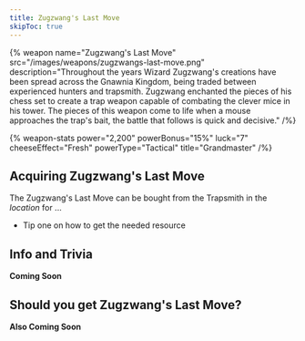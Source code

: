 ```yaml
---
title: Zugzwang's Last Move
skipToc: true
---
```


{% weapon
 name="Zugzwang's Last Move"
 src="/images/weapons/zugzwangs-last-move.png"
 description="Throughout the years Wizard Zugzwang's creations have been spread across the Gnawnia Kingdom, being traded between experienced hunters and trapsmith. Zugzwang enchanted the pieces of his chess set to create a trap weapon capable of combating the clever mice in his tower. The pieces of this weapon come to life when a mouse approaches the trap's bait, the battle that follows is quick and decisive."
/%}

{% weapon-stats
 power="2,200"
 powerBonus="15%"
 luck="7"
 cheeseEffect="Fresh"
 powerType="Tactical"
 title="Grandmaster"
/%}

## Acquiring Zugzwang's Last Move

The Zugzwang's Last Move can be bought from the Trapsmith in the *location* for ...

- Tip one on how to get the needed resource

## Info and Trivia

**Coming Soon**

## Should you get Zugzwang's Last Move?

**Also Coming Soon**
